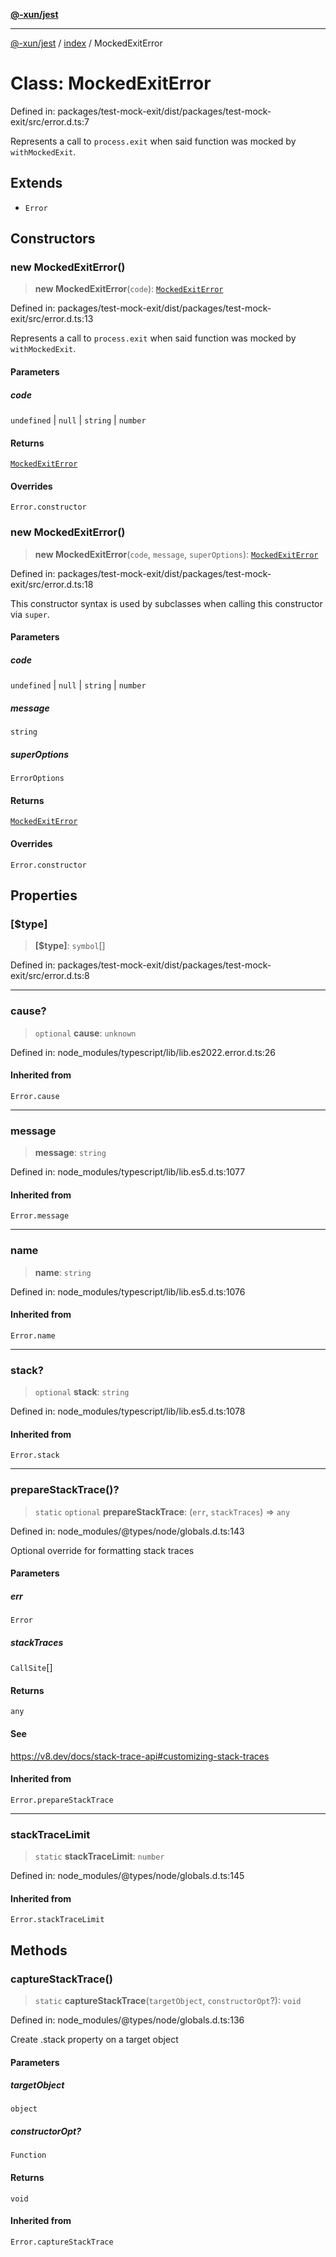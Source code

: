 [**@-xun/jest**](../../README.md)

***

[@-xun/jest](../../README.md) / [index](../README.md) / MockedExitError

# Class: MockedExitError

Defined in: packages/test-mock-exit/dist/packages/test-mock-exit/src/error.d.ts:7

Represents a call to `process.exit` when said function was mocked by
`withMockedExit`.

## Extends

- `Error`

## Constructors

### new MockedExitError()

> **new MockedExitError**(`code`): [`MockedExitError`](MockedExitError.md)

Defined in: packages/test-mock-exit/dist/packages/test-mock-exit/src/error.d.ts:13

Represents a call to `process.exit` when said function was mocked by
`withMockedExit`.

#### Parameters

##### code

`undefined` | `null` | `string` | `number`

#### Returns

[`MockedExitError`](MockedExitError.md)

#### Overrides

`Error.constructor`

### new MockedExitError()

> **new MockedExitError**(`code`, `message`, `superOptions`): [`MockedExitError`](MockedExitError.md)

Defined in: packages/test-mock-exit/dist/packages/test-mock-exit/src/error.d.ts:18

This constructor syntax is used by subclasses when calling this constructor
via `super`.

#### Parameters

##### code

`undefined` | `null` | `string` | `number`

##### message

`string`

##### superOptions

`ErrorOptions`

#### Returns

[`MockedExitError`](MockedExitError.md)

#### Overrides

`Error.constructor`

## Properties

### \[$type\]

> **\[$type\]**: `symbol`[]

Defined in: packages/test-mock-exit/dist/packages/test-mock-exit/src/error.d.ts:8

***

### cause?

> `optional` **cause**: `unknown`

Defined in: node\_modules/typescript/lib/lib.es2022.error.d.ts:26

#### Inherited from

`Error.cause`

***

### message

> **message**: `string`

Defined in: node\_modules/typescript/lib/lib.es5.d.ts:1077

#### Inherited from

`Error.message`

***

### name

> **name**: `string`

Defined in: node\_modules/typescript/lib/lib.es5.d.ts:1076

#### Inherited from

`Error.name`

***

### stack?

> `optional` **stack**: `string`

Defined in: node\_modules/typescript/lib/lib.es5.d.ts:1078

#### Inherited from

`Error.stack`

***

### prepareStackTrace()?

> `static` `optional` **prepareStackTrace**: (`err`, `stackTraces`) => `any`

Defined in: node\_modules/@types/node/globals.d.ts:143

Optional override for formatting stack traces

#### Parameters

##### err

`Error`

##### stackTraces

`CallSite`[]

#### Returns

`any`

#### See

https://v8.dev/docs/stack-trace-api#customizing-stack-traces

#### Inherited from

`Error.prepareStackTrace`

***

### stackTraceLimit

> `static` **stackTraceLimit**: `number`

Defined in: node\_modules/@types/node/globals.d.ts:145

#### Inherited from

`Error.stackTraceLimit`

## Methods

### captureStackTrace()

> `static` **captureStackTrace**(`targetObject`, `constructorOpt`?): `void`

Defined in: node\_modules/@types/node/globals.d.ts:136

Create .stack property on a target object

#### Parameters

##### targetObject

`object`

##### constructorOpt?

`Function`

#### Returns

`void`

#### Inherited from

`Error.captureStackTrace`
